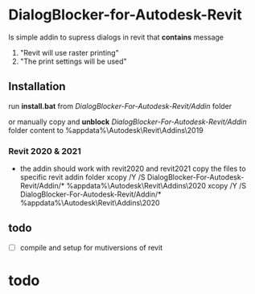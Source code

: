 # DialogBlocker-for-Autodesk-Revit

Is simple addin to supress dialogs in revit that **contains** message

1. "Revit will use raster printing"
2. "The <in-session> print settings will be used"


## Installation

run **install.bat**
from *DialogBlocker-For-Autodesk-Revit/Addin* folder

or manually 
copy and **unblock** *DialogBlocker-For-Autodesk-Revit/Addin* folder content
to %appdata%\Autodesk\Revit\Addins\2019

### Revit 2020 & 2021
* the addin should work with revit2020 and revit2021
copy the files to specific revit addin folder
xcopy /Y /S DialogBlocker-For-Autodesk-Revit/Addin/* %appdata%\Autodesk\Revit\Addins\2020
xcopy /Y /S DialogBlocker-For-Autodesk-Revit/Addin/* %appdata%\Autodesk\Revit\Addins\2020


## todo
- [ ] compile and setup for mutiversions of revit

# todo

